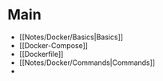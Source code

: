 # Main
- [[Notes/Docker/Basics|Basics]]
- [[Docker-Compose]]
- [[Dockerfile]]
- [[Notes/Docker/Commands|Commands]]
- 
